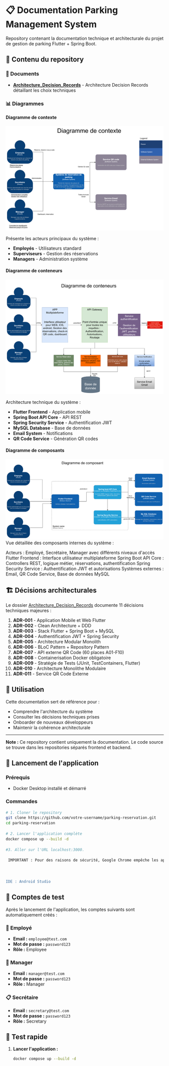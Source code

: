 # 📋 Documentation Parking Management System

Repository contenant la documentation technique et architecturale du projet de gestion de parking Flutter + Spring Boot.

## 📁 Contenu du repository

### 📄 Documents
- **[Architecture_Decision_Records](docs/ADRs/)** - Architecture Decision Records détaillant les choix techniques

### 📊 Diagrammes

#### Diagramme de contexte
![Diagramme de contexte](docs/Diagramme_context.png)

Présente les acteurs principaux du système :
- **Employés** - Utilisateurs standard
- **Superviseurs** - Gestion des réservations  
- **Managers** - Administration système

#### Diagramme de conteneurs
![Diagramme de conteneurs](docs/Diagramme_conteneurs.png)

Architecture technique du système :
- **Flutter Frontend** - Application mobile
- **Spring Boot API Core** - API REST
- **Spring Security Service** - Authentification JWT
- **MySQL Database** - Base de données
- **Email System** - Notifications
- **QR Code Service** - Génération QR codes

#### Diagramme de composants
![Diagramme de comosants](docs/Diagramme_component.png)
Vue détaillée des composants internes du système :

Acteurs : Employé, Secrétaire, Manager avec différents niveaux d'accès
Flutter Frontend : Interface utilisateur multiplateforme
Spring Boot API Core : Controllers REST, logique métier, réservations, authentification
Spring Security Service : Authentification JWT et autorisations
Systèmes externes : Email, QR Code Service, Base de données MySQL

## 🏗️ Décisions architecturales

Le dossier [Architecture_Decision_Records](docs/ADRs) documente 11 décisions techniques majeures :

1. **ADR-001** - Application Mobile et Web Flutter
2. **ADR-002** - Clean Architecture + DDD
3. **ADR-003** - Stack Flutter + Spring Boot + MySQL
4. **ADR-004** - Authentification JWT + Spring Security
5. **ADR-005** - Architecture Modular Monolith
6. **ADR-006** - BLoC Pattern + Repository Pattern
7. **ADR-007** - API externe QR Code (60 places A01-F10)
8. **ADR-008** - Containerisation Docker obligatoire
9. **ADR-009** - Stratégie de Tests (JUnit, TestContainers, Flutter)
10. **ADR-010** - Architecture Monolithe Modulaire
11. **ADR-011** - Service QR Code Externe

## 📖 Utilisation

Cette documentation sert de référence pour :
- Comprendre l'architecture du système
- Consulter les décisions techniques prises
- Onboarder de nouveaux développeurs
- Maintenir la cohérence architecturale

---

**Note :** Ce repository contient uniquement la documentation. Le code source se trouve dans les repositories séparés frontend et backend.

## 🚀 Lancement de l'application

### Prérequis
- Docker Desktop installé et démarré

### Commandes

```bash
# 1. Cloner le repository
git clone https://github.com/votre-username/parking-reservation.git
cd parking-reservation

# 2. Lancer l'application complète
docker compose up --build -d

#3. Aller sur l'URL localhost:3000.

 IMPORTANT : Pour des raisons de sécurité, Google Chrome empêche les appels API. Il faut l'ouvrir avec cette commande : open -n -a /Applications/Google\ Chrome.app/Contents/MacOS/Google\ Chrome --args --user-data-dir="/tmp/chrome-dev" --disable-web-security



IDE : Android Studio
````

## 🔐 Comptes de test 

Après le lancement de l'application, les comptes suivants sont automatiquement créés :

### 👤 Employé
- **Email :** `employee@test.com`
- **Mot de passe :** `password123`
- **Rôle :** Employee 

### 👔 Manager
- **Email :** `manager@test.com`
- **Mot de passe :** `password123`
- **Rôle :** Manager 

### 📋 Secrétaire
- **Email :** `secretary@test.com`
- **Mot de passe :** `password123`
- **Rôle :** Secretary 

## 🧪 Test rapide

1. **Lancer l'application :**
   ```bash
   docker compose up --build -d
   ```
